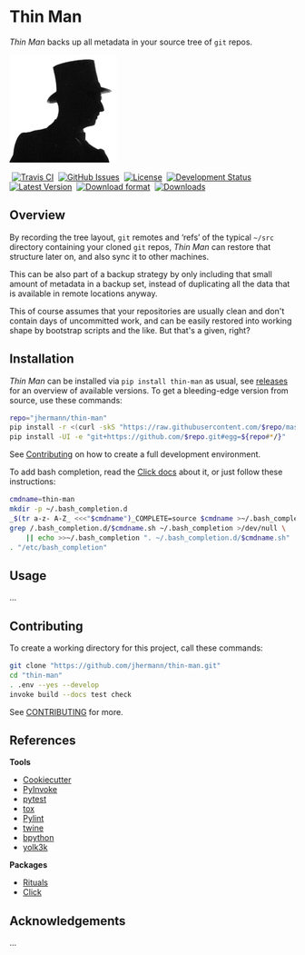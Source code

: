 # Thin Man

*Thin Man* backs up all metadata in your source tree of `git` repos.

![logo](https://raw.githubusercontent.com/jhermann/thin-man/master/docs/_static/img/logo.png)

 [![Travis CI](https://api.travis-ci.org/jhermann/thin-man.svg)](https://travis-ci.org/jhermann/thin-man)
 [![GitHub Issues](https://img.shields.io/github/issues/jhermann/thin-man.svg)](https://github.com/jhermann/thin-man/issues)
 [![License](https://img.shields.io/pypi/l/thin-man.svg)](https://github.com/jhermann/thin-man/blob/master/LICENSE)
 [![Development Status](https://pypip.in/status/thin-man/badge.svg)](https://pypi.python.org/pypi/thin-man/)
 [![Latest Version](https://img.shields.io/pypi/v/thin-man.svg)](https://pypi.python.org/pypi/thin-man/)
 [![Download format](https://pypip.in/format/thin-man/badge.svg)](https://pypi.python.org/pypi/thin-man/)
 [![Downloads](https://img.shields.io/pypi/dw/thin-man.svg)](https://pypi.python.org/pypi/thin-man/)


## Overview

By recording the tree layout, `git` remotes and ‘refs’ of the typical
`~/src` directory containing your cloned `git` repos,
*Thin Man* can restore that structure later on,
and also sync it to other machines.

This can be also part of a backup strategy by only including that small
amount of metadata in a backup set, instead of duplicating all the data
that is available in remote locations anyway.

This of course assumes that your repositories are usually clean and don't
contain days of uncommitted work, and can be easily restored into
working shape by bootstrap scripts and the like.
But that's a given, right?


## Installation

*Thin Man* can be installed via ``pip install thin-man`` as usual,
see [releases](https://github.com/jhermann/thin-man/releases) for an overview of available versions.
To get a bleeding-edge version from source, use these commands:

```sh
repo="jhermann/thin-man"
pip install -r <(curl -skS "https://raw.githubusercontent.com/$repo/master/requirements.txt")
pip install -UI -e "git+https://github.com/$repo.git#egg=${repo#*/}"
```

See [Contributing](#contributing) on how to create a full development environment.

To add bash completion, read the [Click docs](http://click.pocoo.org/4/bashcomplete/#activation) about it,
or just follow these instructions:

```sh
cmdname=thin-man
mkdir -p ~/.bash_completion.d
_$(tr a-z- A-Z_ <<<"$cmdname")_COMPLETE=source $cmdname >~/.bash_completion.d/$cmdname.sh
grep /.bash_completion.d/$cmdname.sh ~/.bash_completion >/dev/null \
    || echo >>~/.bash_completion ". ~/.bash_completion.d/$cmdname.sh"
. "/etc/bash_completion"
```


## Usage

…


## Contributing

To create a working directory for this project, call these commands:

```sh
git clone "https://github.com/jhermann/thin-man.git"
cd "thin-man"
. .env --yes --develop
invoke build --docs test check
```

See [CONTRIBUTING](https://github.com/jhermann/thin-man/blob/master/CONTRIBUTING.md) for more.


## References

**Tools**

* [Cookiecutter](http://cookiecutter.readthedocs.org/en/latest/)
* [PyInvoke](http://www.pyinvoke.org/)
* [pytest](http://pytest.org/latest/contents.html)
* [tox](https://tox.readthedocs.org/en/latest/)
* [Pylint](http://docs.pylint.org/)
* [twine](https://github.com/pypa/twine#twine)
* [bpython](http://docs.bpython-interpreter.org/)
* [yolk3k](https://github.com/myint/yolk#yolk)

**Packages**

* [Rituals](https://jhermann.github.io/rituals)
* [Click](http://click.pocoo.org/)


## Acknowledgements

…
